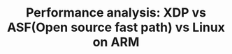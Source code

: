 ---
categories:
- bkk19
description: This session will discuss about the performance and feature comparison
  amongst the different data path implementations which includes native Linux data
  path vs the XDP vs a decade old open source data path implementation. All these
  performance comparison would be done on NXPs ARM core.
image:
  featured: 'true'
  path: /assets/images/featured-images/bkk19/BKK19-405.png
session_attendee_num: '4'
session_id: BKK19-405
session_room: Session Room 3 (Lotus 10)
session_slot:
  end_time: '2019-04-04 09:25:00'
  start_time: '2019-04-04 09:00:00'
session_speakers:
- speaker_bio: The author has more than 14 years of experience in Embedded Software
    Development for Networking products based on Linux. The author has worked on optimization
    of networking applications for RT and Non RT kernel. The author has also presented
    various paper on optimization of IPsec performance for multi-core platforms. Author
    holds a Bachelor degree in Electronics and Masters Degree in Computer Applications.
  speaker_company: ''
  speaker_image: /assets/images/speakers/bkk19/sandeep-malik.jpg
  speaker_location: ''
  speaker_name: Sandeep Malik
  speaker_position: Sr Individual Contributor
  speaker_username: sandeep.malik
session_track: Networking
tag: session
tags:
- Open Source Development
- Linux Kernel
- Networking
title: 'Performance analysis: XDP vs ASF(Open source fast path) vs Linux on ARM'
---